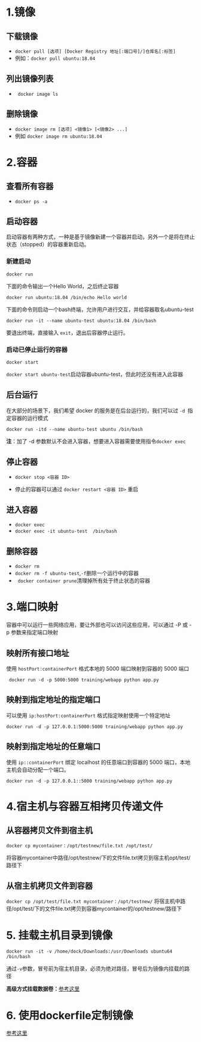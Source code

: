 # 1.镜像

## 下载镜像
- ```docker pull [选项] [Docker Registry 地址[:端口号]/]仓库名[:标签]```
- 例如：``` docker pull ubuntu:18.04 ```


## 列出镜像列表
- ``` docker image ls```
## 删除镜像

- ```docker image rm [选项] <镜像1> [<镜像2> ...]```
- 例如 ```docker image rm ubuntu:18.04```  

# 2.容器
## 查看所有容器
- ```docker ps -a```
## 启动容器
启动容器有两种方式，一种是基于镜像新建一个容器并启动，另外一个是将在终止状态（stopped）的容器重新启动。
### 新建启动 
```docker run```

下面的命令输出一个Hello World，之后终止容器<p>
```docker run ubuntu:18.04 /bin/echo Hello world```

下面的命令则启动一个bash终端，允许用户进行交互，并给容器取名ubuntu-test <p> 
```docker run -it --name ubuntu-test ubuntu:18.04 /bin/bash```<p>
要退出终端，直接输入 ```exit```，退出后容器停止运行。

### 启动已停止运行的容器
```docker start ```<p>
```docker start ubuntu-test```启动容器ubuntu-test，但此时还没有进入此容器
## 后台运行
在大部分的场景下，我们希望 docker 的服务是在后台运行的，我们可以过 ```-d ```指定容器的运行模式<p>
```docker run -itd --name ubuntu-test ubuntu /bin/bash```<p>
**注**：加了 -d 参数默认不会进入容器，想要进入容器需要使用指令```docker exec```
## 停止容器
- ```docker stop <容器 ID>```<p>
- 停止的容器可以通过 ```docker restart <容器 ID>``` 重启
## 进入容器
- ```docker exec```
- ```docker exec -it ubuntu-test  /bin/bash```
## 删除容器
- ```docker rm```
- ```docker rm -f ubuntu-test```,```-f```删除一个运行中的容器
- ``` docker container prune```清理掉所有处于终止状态的容器

# 3.端口映射
容器中可以运行一些网络应用，要让外部也可以访问这些应用，可以通过 -P 或 -p 参数来指定端口映射
## 映射所有接口地址
使用 ```hostPort:containerPort``` 格式本地的 5000 端口映射到容器的 5000 端口<p>
``` docker run -d -p 5000:5000 training/webapp python app.py```

## 映射到指定地址的指定端口
可以使用 ```ip:hostPort:containerPort``` 格式指定映射使用一个特定地址<p>
```docker run -d -p 127.0.0.1:5000:5000 training/webapp python app.py```
## 映射到指定地址的任意端口
使用 ```ip::containerPort``` 绑定 localhost 的任意端口到容器的 5000 端口，本地主机会自动分配一个端口。<p>
```docker run -d -p 127.0.0.1::5000 training/webapp python app.py```

# 4.宿主机与容器互相拷贝传递文件
## 从容器拷贝文件到宿主机
```docker cp mycontainer：/opt/testnew/file.txt /opt/test/```<p>
将容器mycontainer中路径/opt/testnew/下的文件file.txt拷贝到宿主机opt/test/路径下
## 从宿主机拷贝文件到容器
```docker cp /opt/test/file.txt mycontainer：/opt/testnew/```
将宿主机中路径/opt/test/下的文件file.txt拷贝到容器mycontainer的/opt/testnew/路径下

# 5. 挂载主机目录到镜像
```docker run -it -v /home/dock/Downloads:/usr/Downloads ubuntu64 /bin/bash```<p>
通过```-v```参数，冒号前为宿主机目录，必须为绝对路径，冒号后为镜像内挂载的路径<p>
**高级方式挂载数据卷：**[参考这里](https://yeasy.gitbooks.io/docker_practice/content/data_management/volume.html)
# 6. 使用dockerfile定制镜像
[参考这里](https://yeasy.gitbooks.io/docker_practice/content/image/build.html)

